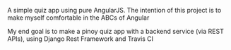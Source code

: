 A simple quiz app using pure AngularJS. The intention of this project is to make myself comfortable in the ABCs of Angular

My end goal is to make a pinoy quiz app with a backend service (via REST APIs), using Django Rest Framework and Travis CI
